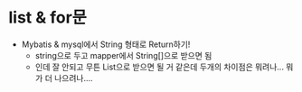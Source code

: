 # list & for문
 - Mybatis & mysql에서 String[](배열) 형태로 Return하기!
 	 - string으로 두고 mapper에서 String[]으로 받으면 됨
 	 - 인데 잘 안되고 무튼 List<String>으로 받으면 될 거 같은데 두개의 차이점은 뭐려나... 뭐가 더 나으려나....
